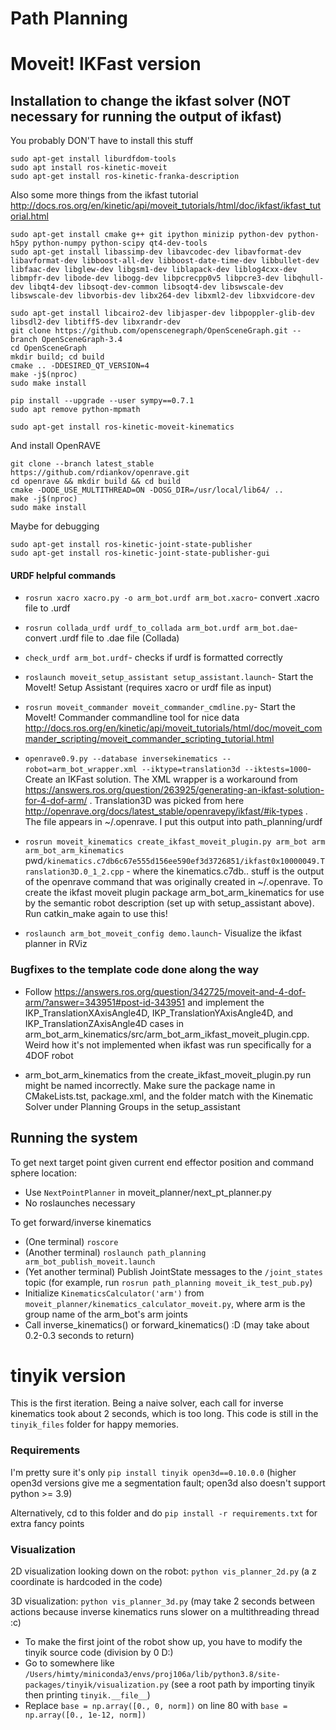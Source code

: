 # Path Planning

# Moveit! IKFast version

## Installation to change the ikfast solver (NOT necessary for running the output of ikfast)

You probably DON'T have to install this stuff

```
sudo apt-get install liburdfdom-tools
sudo apt install ros-kinetic-moveit
sudo apt-get install ros-kinetic-franka-description
```

Also some more things from the ikfast tutorial http://docs.ros.org/en/kinetic/api/moveit_tutorials/html/doc/ikfast/ikfast_tutorial.html
```
sudo apt-get install cmake g++ git ipython minizip python-dev python-h5py python-numpy python-scipy qt4-dev-tools
sudo apt-get install libassimp-dev libavcodec-dev libavformat-dev libavformat-dev libboost-all-dev libboost-date-time-dev libbullet-dev libfaac-dev libglew-dev libgsm1-dev liblapack-dev liblog4cxx-dev libmpfr-dev libode-dev libogg-dev libpcrecpp0v5 libpcre3-dev libqhull-dev libqt4-dev libsoqt-dev-common libsoqt4-dev libswscale-dev libswscale-dev libvorbis-dev libx264-dev libxml2-dev libxvidcore-dev

sudo apt-get install libcairo2-dev libjasper-dev libpoppler-glib-dev libsdl2-dev libtiff5-dev libxrandr-dev
git clone https://github.com/openscenegraph/OpenSceneGraph.git --branch OpenSceneGraph-3.4
cd OpenSceneGraph
mkdir build; cd build
cmake .. -DDESIRED_QT_VERSION=4
make -j$(nproc)
sudo make install

pip install --upgrade --user sympy==0.7.1
sudo apt remove python-mpmath

sudo apt-get install ros-kinetic-moveit-kinematics
```

And install OpenRAVE
```
git clone --branch latest_stable https://github.com/rdiankov/openrave.git
cd openrave && mkdir build && cd build
cmake -DODE_USE_MULTITHREAD=ON -DOSG_DIR=/usr/local/lib64/ ..
make -j$(nproc)
sudo make install
```

Maybe for debugging
```
sudo apt-get install ros-kinetic-joint-state-publisher
sudo apt-get install ros-kinetic-joint-state-publisher-gui
```

#### URDF helpful commands

- `rosrun xacro xacro.py -o arm_bot.urdf arm_bot.xacro`- convert .xacro file to .urdf

- `rosrun collada_urdf urdf_to_collada arm_bot.urdf arm_bot.dae`- convert .urdf file to .dae file (Collada)

- `check_urdf arm_bot.urdf`- checks if urdf is formatted correctly

- `roslaunch moveit_setup_assistant setup_assistant.launch`- Start the MoveIt! Setup Assistant (requires xacro or urdf file as input)

- `rosrun moveit_commander moveit_commander_cmdline.py`- Start the MoveIt! Commander commandline tool for nice data http://docs.ros.org/en/kinetic/api/moveit_tutorials/html/doc/moveit_commander_scripting/moveit_commander_scripting_tutorial.html

- `openrave0.9.py --database inversekinematics --robot=arm_bot_wrapper.xml --iktype=translation3d --iktests=1000`- Create an IKFast solution. The XML wrapper is a workaround from https://answers.ros.org/question/263925/generating-an-ikfast-solution-for-4-dof-arm/ . Translation3D was picked from here http://openrave.org/docs/latest_stable/openravepy/ikfast/#ik-types . The file appears in \~/.openrave. I put this output into path_planning/urdf

- `rosrun moveit_kinematics create_ikfast_moveit_plugin.py arm_bot arm arm_bot_arm_kinematics `pwd`/kinematics.c7db6c67e555d156ee590ef3d3726851/ikfast0x10000049.Translation3D.0_1_2.cpp` - where the kinematics.c7db.. stuff is the output of the openrave command that was originally created in \~/.openrave. To create the ikfast moveit plugin package arm_bot_arm_kinematics for use by the semantic robot description (set up with setup_assistant above). Run catkin_make again to use this!

- `roslaunch arm_bot_moveit_config demo.launch`- Visualize the ikfast planner in RViz

### Bugfixes to the template code done along the way

- Follow https://answers.ros.org/question/342725/moveit-and-4-dof-arm/?answer=343951#post-id-343951 and implement the IKP_TranslationXAxisAngle4D, IKP_TranslationYAxisAngle4D, and IKP_TranslationZAxisAngle4D cases in arm_bot_arm_kinematics/src/arm_bot_arm_ikfast_moveit_plugin.cpp. Weird how it's not implemented when ikfast was run specifically for a 4DOF robot

- arm_bot_arm_kinematics from the create_ikfast_moveit_plugin.py run might be named incorrectly. Make sure the package name in CMakeLists.tst, package.xml, and the folder match with the Kinematic Solver under Planning Groups in the setup_assistant

## Running the system

To get next target point given current end effector position and command sphere location:
- Use `NextPointPlanner` in moveit_planner/next_pt_planner.py
- No roslaunches necessary

To get forward/inverse kinematics
- (One terminal) `roscore`
- (Another terminal) `roslaunch path_planning arm_bot_publish_moveit.launch`
- (Yet another terminal) Publish JointState messages to the `/joint_states` topic (for example, run `rosrun path_planning moveit_ik_test_pub.py`)
- Initialize `KinematicsCalculator('arm')` from `moveit_planner/kinematics_calculator_moveit.py`, where arm is the group name of the arm_bot's arm joints
- Call inverse_kinematics() or forward_kinematics() :D (may take about 0.2-0.3 seconds to return)

# tinyik version

This is the first iteration. Being a naive solver, each call for inverse kinematics took about 2 seconds, which is too long. This code is still in the `tinyik_files` folder for happy memories.

### Requirements
I'm pretty sure it's only `pip install tinyik open3d==0.10.0.0` (higher open3d versions give me a segmentation fault; open3d also doesn't support python >= 3.9)

Alternatively, cd to this folder and do `pip install -r requirements.txt` for extra fancy points


### Visualization

2D visualization looking down on the robot: `python vis_planner_2d.py` (a z coordinate is hardcoded in the code)

3D visualization: `python vis_planner_3d.py` (may take 2 seconds between actions because inverse kinematics runs slower on a multithreading thread :c)
- To make the first joint of the robot show up, you have to modify the tinyik source code (division by 0 D:)
- Go to somewhere like `/Users/himty/miniconda3/envs/proj106a/lib/python3.8/site-packages/tinyik/visualization.py` (see a root path by importing tinyik then printing `tinyik.__file__`)
- Replace `base = np.array([0., 0, norm])` on line 80 with `base = np.array([0., 1e-12, norm])`